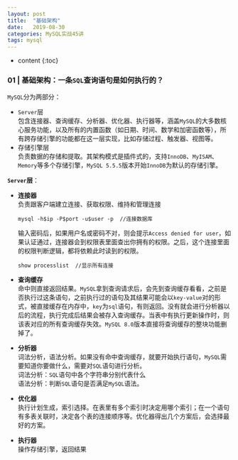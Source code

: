 ```yaml
---
layout: post
title:  "基础架构"
date:   2019-08-30
categories: MySQL实战45讲
tags: mysql
---
```


* content
{:toc}

### 01 | 基础架构：一条`SQL`查询语句是如何执行的？

`MySQL`分为两部分：
- `Server`层  
    包含连接器、查询缓存、分析器、优化器、执行器等，涵盖`MySQL`的大多数核心服务功能，以及所有的内置函数（如日期、时间、数学和加密函数等），所有跨存储引擎的功能都在这一层实现，比如存储过程、触发器、视图等。
- 存储引擎层  
    负责数据的存储和提取。其架构模式是插件式的，支持`InnoDB`、`MyISAM`、`Memory`等多个存储引擎，`MySQL 5.5.5`版本开始`InnoDB`为默认的存储引擎。


**`Server`层**：  
- **连接器**  
负责跟客户端建立连接、获取权限、维持和管理连接    
    ```
    mysql -h$ip -P$port -u$user -p  //连接数据库
    ```
    输入密码后，如果用户名或密码不对，则会提示`Access denied for user`，如果认证通过，连接器会到权限表里面查出你拥有的权限。之后，这个连接里面的权限判断逻辑，都将依赖此时读到的权限。  
    ```
    show processlist  //显示所有连接
    ```
- **查询缓存**  
命中则直接返回结果。`MySQL`拿到查询请求后，会先到查询缓存看看，之前是否执行过这条语句，之前执行过的语句及其结果可能会以`key-value`对的形式，被直接缓存在内存中，`key`为`sql`语句，有则返回。没有就会进行分析器以后的流程，执行完成后结果会被存入查询缓存。当表中有执行更新操作时，则该表对应的所有查询缓存失效。`MySQL 8.0`版本直接将查询缓存的整块功能删掉了。

- **分析器**  
词法分析，语法分析。如果没有命中查询缓存，就要开始执行语句，`MySQL`需要知道你要做什么，需要对`SQL`语句进行分析。  
词法分析：`SQL`语句中各个字符串分别代表什么  
语法分析：判断`SQL`语句是否满足`MySQL`语法。

- **优化器**  
执行计划生成，索引选择。在表里有多个索引时决定用哪个索引；在一个语句有多表关联时，决定各个表的连接顺序等。优化器得出几个方案后，会选择最好的方案。

- **执行器**  
操作存储引擎，返回结果

